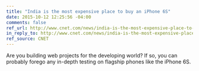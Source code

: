 ```yaml
---
title: "India is the most expensive place to buy an iPhone 6S"
date: 2015-10-12 12:25:56 -04:00
comments: false
ref_url: http://www.cnet.com/news/india-is-the-most-expensive-place-to-buy-an-iphone-6s/
in_reply_to: http://www.cnet.com/news/india-is-the-most-expensive-place-to-buy-an-iphone-6s/
ref_source: CNET
---
```


Are you building web projects for the developing world? If so, you can probably forego any in-depth testing on flagship phones like the iPhone 6S.